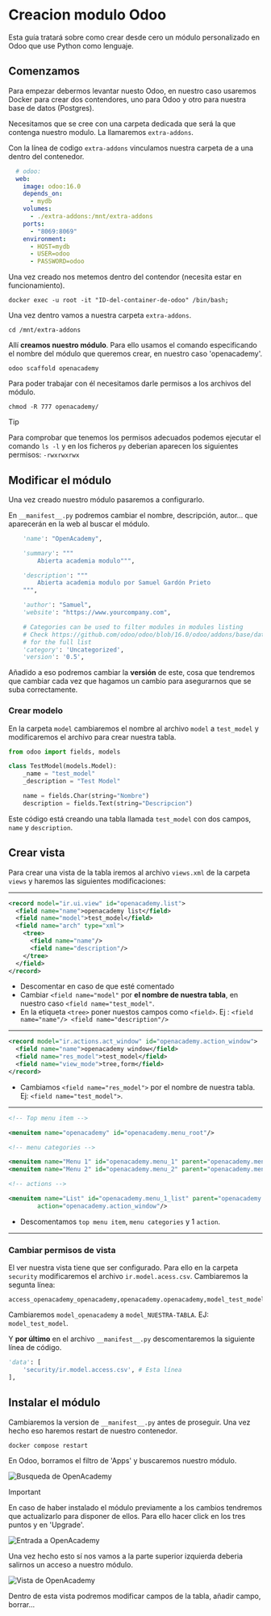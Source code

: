 # Creacion modulo Odoo

Esta guía tratará sobre como crear desde cero un módulo personalizado en Odoo que use Python como lenguaje.

## Comenzamos
Para empezar debermos levantar nuesto Odoo, en nuestro caso usaremos Docker para crear dos contendores, uno para Odoo y otro para nuestra base de datos (Postgres).

Necesitamos que se cree con una carpeta dedicada que será la que contenga nuestro modulo.
La llamaremos `extra-addons`.

Con la línea de codigo `extra-addons` vinculamos nuestra carpeta de a una dentro del contenedor.

```yaml
  # odoo:
  web:
    image: odoo:16.0
    depends_on:
      - mydb
    volumes:
      - ./extra-addons:/mnt/extra-addons
    ports:
      - "8069:8069"
    environment:
      - HOST=mydb
      - USER=odoo
      - PASSWORD=odoo
```

Una vez creado nos metemos dentro del contendor (necesita estar en funcionamiento).
```
docker exec -u root -it "ID-del-container-de-odoo" /bin/bash;
```

Una vez dentro vamos a nuestra carpeta `extra-addons`.
```
cd /mnt/extra-addons
```

Allí **creamos nuestro módulo**. Para ello usamos el comando especificando el nombre del módulo que queremos crear, en nuestro caso 'openacademy'.
```
odoo scaffold openacademy
```
Para poder trabajar con él necesitamos darle permisos a los archivos del módulo.
```
chmod -R 777 openacademy/
```
> [!TIP]  
> Para comprobar que tenemos los permisos adecuados podemos ejecutar el comando `ls -l` y en los ficheros `py` deberian 
aparecen los siguientes permisos: `-rwxrwxrwx`

## Modificar el módulo

Una vez creado nuestro módulo pasaremos a configurarlo.

En `__manifest__.py` podremos cambiar el nombre, descripción, autor... que aparecerán en la web al buscar el módulo.

```python
    'name': "OpenAcademy",

    'summary': """
        Abierta academia modulo""",

    'description': """
        Abierta academia modulo por Samuel Gardón Prieto
    """,

    'author': "Samuel",
    'website': "https://www.yourcompany.com",

    # Categories can be used to filter modules in modules listing
    # Check https://github.com/odoo/odoo/blob/16.0/odoo/addons/base/data/ir_module_category_data.xml
    # for the full list
    'category': 'Uncategorized',
    'version': '0.5',
```
Añadido a eso podremos cambiar la **versión** de este, cosa que tendremos que cambiar cada vez que hagamos un cambio para asegurarnos que se suba correctamente.

### Crear modelo

En la carpeta `model` cambiaremos el nombre al archivo `model` a `test_model` y modificaremos el archivo para crear nuestra tabla.
```python
from odoo import fields, models

class TestModel(models.Model):
    _name = "test_model"
    _description = "Test Model"

    name = fields.Char(string="Nombre")
    description = fields.Text(string="Descripcion")
```
Este código está creando una tabla llamada `test_model` con dos campos, `name` y `description`.

## Crear vista

Para crear una vista de la tabla iremos al archivo `views.xml` de la carpeta `views` y haremos las siguientes modificaciones:

---

```xml
<record model="ir.ui.view" id="openacademy.list">
  <field name="name">openacademy list</field>
  <field name="model">test_model</field> 
  <field name="arch" type="xml">
    <tree>
      <field name="name"/>
      <field name="description"/>
    </tree>
  </field>
</record>
```
* Descomentar en caso de que esté comentado 
* Cambiar `<field name="model"` por **el nombre de nuestra tabla**, en nuestro caso `<field name="test_model"`.
* En la etiqueta `<tree>` poner nuestos campos como `<field>`. Ej : `<field name="name"/>
      <field name="description"/>`

---

```xml
<record model="ir.actions.act_window" id="openacademy.action_window">
  <field name="name">openacademy window</field>
  <field name="res_model">test_model</field>
  <field name="view_mode">tree,form</field>
</record>
```
* Cambiamos `<field name="res_model">` por el nombre de nuestra tabla. Ej: `<field name="test_model">`.

---

```xml
<!-- Top menu item -->

<menuitem name="openacademy" id="openacademy.menu_root"/>

<!-- menu categories -->

<menuitem name="Menu 1" id="openacademy.menu_1" parent="openacademy.menu_root"/>
<menuitem name="Menu 2" id="openacademy.menu_2" parent="openacademy.menu_root"/>

<!-- actions -->

<menuitem name="List" id="openacademy.menu_1_list" parent="openacademy.menu_1"
        action="openacademy.action_window"/>
```
* Descomentamos `top menu item`, `menu categories` y 1 `action`.

---

### Cambiar permisos de vista

El ver nuestra vista tiene que ser configurado. Para ello en la carpeta `security` modificaremos el archivo `ir.model.acess.csv`. Cambiaremos la segunta línea:
```csv
access_openacademy_openacademy,openacademy.openacademy,model_test_model,base.group_user,1,1,1,1
```
Cambiaremos `model_openacademy` a `model_NUESTRA-TABLA`. EJ: `model_test_model`.

Y **por último** en el archivo `__manifest__.py` descomentaremos la siguiente línea de código.
```python
'data': [
    'security/ir.model.access.csv', # Esta línea
],
```

## Instalar el módulo

Cambiaremos la version de `__manifest__.py` antes de proseguir.
Una vez hecho eso haremos restart de nuestro contenedor.
```
docker compose restart
```
En Odoo, borramos el filtro de 'Apps' y buscaremos nuestro módulo.

![Busqueda de OpenAcademy](imagenes/openacademy-buscar.png)

> [!IMPORTANT]  
> En caso de haber instalado el módulo previamente a los cambios tendremos que actualizarlo para disponer de ellos. Para ello hacer click en los tres puntos y en 'Upgrade'.

![Entrada a OpenAcademy](imagenes/openacademy-entrar.png)

Una vez hecho esto sí nos vamos a la parte superior izquierda deberia salirnos un acceso a nuestro módulo.

![Vista de OpenAcademy](imagenes/openacademy-vista.png)

Dentro de esta vista podremos modificar campos de la tabla, añadir campo, borrar...